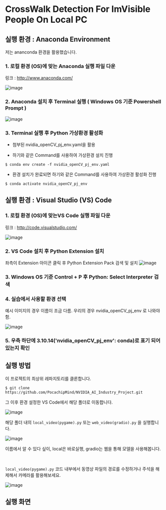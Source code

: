 # CrossWalk Detection For ImVisible People On Local PC

## 실행 환경 : Anaconda Environment

저는 ananconda 환경을 활용했습니다.

### 1. 로컬 환경 (OS)에 맞는 Anaconda 실행 파일 다운

링크 : http://www.anaconda.com/

![image](https://github.com/user-attachments/assets/eef74a9d-5c5b-4746-9fc0-fe6839dc87ca)


### 2. Anaconda 설치 후 Terminal 실행 ( Windows OS 기준 Powershell Prompt )

![image](https://github.com/user-attachments/assets/e50acb0e-1f3c-43d4-8700-df1366890a45)

### 3. Terminal 실행 후 Python 가상환경 활성화

- 첨부된 nvidia_openCV_pj_env.yaml을 활용
  
- 하기와 같은 Command를 사용하여 가상환경 설치 진행
```
$ conda env create -f nvidia_openCV_pj_env.yaml
```
- 환경 설치가 완료되면 하기와 같은 Command를 사용하여 가상환경 활성화 진행
```
$ conda activate nvidia_openCV_pj_env
```
## 실행 환경 : Visual Studio (VS) Code

### 1. 로컬 환경 (OS)에 맞는VS Code 실행 파일 다운

링크 : http://code.visualstudio.com/

![image](https://github.com/user-attachments/assets/e6e241c4-765a-4b4b-a886-549211a247c7)

### 2. VS Code 설치 후 Python Extension 설치
좌측이 Extension 아이콘 클릭 후 Python Extension Pack 검색 및 설치
![image](https://github.com/user-attachments/assets/76ebe31a-4b97-4db2-bd17-2eabf1a1c383)

### 3. Windows OS 기준 Control + P 후 Python: Select Interpreter 검색

### 4. 실습에서 사용할 환경 선택

예시 이미지의 경우 이름이 조금 다름. 우리의 경우 nvidia_openCV_pj_env 로 나와야함.

![image](https://github.com/user-attachments/assets/be946505-b5ab-4eb4-ae7f-0309a441d6a1)

### 5. 우측 하단에 3.10.14('nvidia_openCV_pj_env': conda)로 표기 되어있는지 확인

## 실행 방법

이 프로젝트의 최상위 레파지토리를 클론합니다. 
```
$ git clone https://github.com/PocachipMind/NVIDIA_AI_Industry_Project.git
```
그 이후 환경 설정한 VS Code에서 해당 폴더로 이동합니다.

![image](https://github.com/user-attachments/assets/7ef7ecc4-f00f-49d6-a222-66f7e56bc4e6)

해당 폴더 내의 ```local_video(pygame).py``` 또는 ```web_video(gradio).py``` 을 실행합니다. 

![image](https://github.com/user-attachments/assets/689d01a8-ddb9-4afe-8be5-ac130650f203)

이름에서 알 수 있다 싶이, local은 바로실행, gradio는 웹을 통해 모델을 사용해봅니다.

<br>

```local_video(pygame).py``` 코드 내부에서 동영상 파일의 경로를 수정하거나 주석을 해제해서 카메라를 활용해보세요.

![image](https://github.com/user-attachments/assets/58255295-0388-4dfa-be92-f90870a51489)

## 실행 화면


